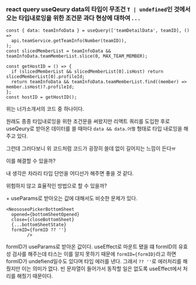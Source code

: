 ### react query useQeury data의 타입이 무조건 `T | undefined`인 것에서 오는 타입내로잉을 위한 조건문 과다 현상에 대하여 . . .

```tsx
const { data: teamInfoData } = useQuery(['teamDetailData', teamID], () =>
  api.teamService.getTeamInfo(Number(teamID)),
);
const slicedMemberList = teamInfoData && teamInfoData.teamMemberList.slice(0, MAX_TEAM_MEMBER);

const getHostID = () => {
  if (slicedMemberList && slicedMemberList[0].isHost) return slicedMemberList[0].profileId;
  return teamInfoData && teamInfoData.teamMemberList.find((member) => member.isHost)?.profileId;
};
const hostID = getHostID();
```

위는 너가소개서의 코드 중 하나이다.

원래도 종종 타입내로잉을 위한 조건문을 써왔지만 리액트 쿼리를 도입한 후로 useQeury로 받아온 데이터를 쓸 때마다 `data && data.어쩔` 형태로 타입 내로잉을 해주고 있다.

그런데 그러다보니 위 코드처럼 코드가 굉장히 쓸데 없이 길어지는 느낌이 든다ㅠ

이를 해결할 수 있을까?

내 생각은 차라리 타입 단언을 어디선가 해주면 좋을 것 같다.

위험하지 않고 효율적인 방법으로 할 수 있을까?

\+ useParams로 받아오는 값에 대해서도 비슷한 문제가 있다.
```tsx
<NeososeoPickerBottomSheet
  opened={bottomSheetOpened}
  close={closeBottomSheet}
  {...bottomSheetState}
  formID={formID ?? ''}
        />
```
formID가 useParams로 받아온 값이다.
useEffect로 마운트 됐을 떄 formID의 유효성 검사를 해주는데 타스는 이를 알지 못하기 때문에 `formID={formID}`라고 하면 formID가 undefiend일수도 있다며 타입 에러를 낸다.
그래서 `?? ''`로 에러처리를 해줬지만 이는 의미가 없다. 빈 문자열이 들어가서 동작할 일은 없도록 useEffect에서 처리를 해줬기 때문이다.
